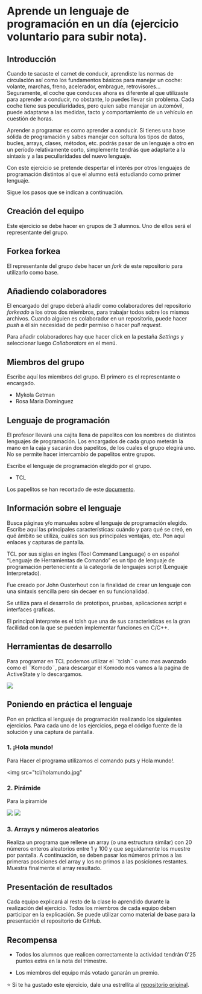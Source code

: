 # Aprende un lenguaje de programación en un día (ejercicio voluntario para subir nota).

## Introducción

Cuando te sacaste el carnet de conducir, aprendiste las normas de circulación así como los fundamentos básicos para manejar un coche: volante, marchas, freno, acelerador, embrague, retrovisores... Seguramente, el coche que conduces ahora es diferente al que utilizaste para aprender a conducir, no obstante, lo puedes llevar sin problema. Cada coche tiene sus peculiaridades, pero quien sabe manejar un automóvil, puede adaptarse a las medidas, tacto y comportamiento de un vehículo en cuestión de horas.

Aprender a programar es como aprender a conducir. Si tienes una base sólida de programación y sabes manejar con soltura los tipos de datos, bucles, arrays, clases, métodos, etc. podrás pasar de un lenguaje a otro en un período relativamente corto, simplemente tendrás que adaptarte a la sintaxis y a las peculiaridades del nuevo lenguaje.

Con este ejercicio se pretende despertar el interés por otros lenguajes de programación distintos al que el alumno está estudiando como primer lenguaje.

Sigue los pasos que se indican a continuación.

## Creación del equipo

Este ejercicio se debe hacer en grupos de 3 alumnos. Uno de ellos será el representante del grupo.

## Forkea forkea

El representante del grupo debe hacer un *fork* de este repositorio para utilizarlo como base.

## Añadiendo colaboradores

El encargado del grupo deberá añadir como colaboradores del repositorio *forkeado* a los otros dos miembros, para trabajar todos sobre los mismos archivos. Cuando alguien es colaborador en un repositorio, puede hacer *push* a él sin necesidad de pedir permiso o hacer *pull request*.

Para añadir colaboradores hay que hacer click en la pestaña *Settings* y seleccionar luego *Collaborators* en el menú.

## Miembros del grupo

Escribe aquí los miembros del grupo. El primero es el representante o encargado.

* Mykola Getman
* Rosa Maria Dominguez


## Lenguaje de programación

El profesor llevará una cajita llena de papelitos con los nombres de distintos lenguajes de programación. Los encargados de cada grupo meterán la mano en la caja y sacarán dos papelitos, de los cuales el grupo elegirá uno. No se permite hacer intercambio de papelitos entre grupos.

Escribe el lenguaje de programación elegido por el grupo.

* TCL

Los papelitos se han recortado de este [documento](lenguajes_de_programacion.pdf).

## Información sobre el lenguaje

Busca páginas y/o manuales sobre el lenguaje de programación elegido. Escribe aquí las principales características: cuándo y para qué se creó, en qué ámbito se utiliza, cuáles son sus principales ventajas, etc. Pon aquí enlaces y capturas de pantalla.

TCL por sus siglas en ingles (Tool Command Language) o en español “Lenguaje de Herramientas de Comando” es un tipo de lenguaje de programación perteneciente a la categoría de lenguajes script (Lenguaje Interpretado).

Fue creado por John Ousterhout con la finalidad de crear un lenguaje con una sintaxis sencilla pero sin decaer en su funcionalidad.

Se utiliza para el desarrollo de prototipos, pruebas, aplicaciones script e interfaces graficas.

El principal interprete es el tclsh que una de sus caracteristicas es la gran facilidad con la que se pueden implementar funciones en C/C++.
## Herramientas de desarrollo

Para programar en TCL podemos utilizar el ¨tclsh¨ o uno mas avanzado como el ¨Komodo¨, para descargar el Komodo nos vamos a la pagina de ActiveState y lo descargamos.


<img src="tcl/komodo.jpg">


## Poniendo en práctica el lenguaje

Pon en práctica el lenguaje de programación realizando los siguientes ejercicios. Para cada uno de los ejercicios, pega el código fuente de la solución y una captura de pantalla.

### 1. ¡Hola mundo!

Para Hacer el programa utilizamos el comando puts y Hola mundo!.

<img src="tcl/holamundo.jpg"
### 2. Pirámide

Para la piramide 

<img src="tcl/piramide1.jpg">
<img src="tcl/piramide2.jpg">

### 3. Arrays y números aleatorios

Realiza un programa que rellene un array (o una estructura similar) con 20 números enteros aleatorios entre 1 y 100 y que seguidamente los muestre por pantalla. A continuación, se deben pasar los números primos a las primeras posiciones del array y los no primos a las posiciones restantes. Muestra finalmente el array resultado.

## Presentación de resultados

Cada equipo explicará al resto de la clase lo aprendido durante la realización del ejercicio. Todos los miembros de cada equipo deben participar en la explicación. Se puede utilizar como material de base para la presentación el repositorio de GitHub.

## Recompensa

* Todos los alumnos que realicen correctamente la actividad tendrán 0'25 puntos extra en la nota del trimestre.

* Los miembros del equipo más votado ganarán un premio.

:star: Si te ha gustado este ejercicio, dale una estrellita al [repositorio original](https://github.com/LuisJoseSanchez/aprende-un-lenguaje-en-un-dia).

